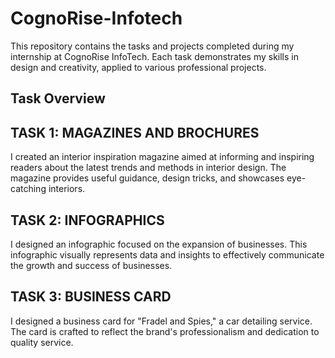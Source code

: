# CognoRise-Infotech
This repository contains the tasks and projects completed during my internship at CognoRise InfoTech. Each task demonstrates my skills in design and creativity, applied to various professional projects.

## Task Overview

## TASK 1: MAGAZINES AND BROCHURES
I created an interior inspiration magazine aimed at informing and inspiring readers about the latest trends and methods in interior design. The magazine provides useful guidance, design tricks, and showcases eye-catching interiors.

## TASK 2: INFOGRAPHICS
I designed an infographic focused on the expansion of businesses. This infographic visually represents data and insights to effectively communicate the growth and success of businesses.

## TASK 3: BUSINESS CARD
I designed a business card for "Fradel and Spies," a car detailing service. The card is crafted to reflect the brand's professionalism and dedication to quality service.
